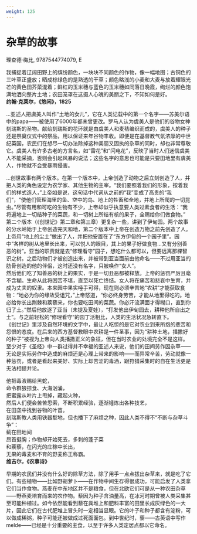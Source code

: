 ```yaml
---
weight: 125
---
```

# 杂草的故事

理查德·梅比, 9787544774079, E

我捕捉着辽阔田野上的缤纷颜色，一块块不同颜色的作物，像一幅地图；古铜色的三叶草正盛放；晒成棕绿色的是熟透的干草；颜色略浅的小麦和大麦与放着耀眼光芒的黄色田芥菜混着；鲜红的玉米穗与蓝色的玉米穗如同落日晚霞，绚烂的颜色饱满地洒向整片土地；农田笼罩在这摄人心魄的美丽之下，不知如何是好。  
**约翰·克莱尔，《悠闲》，1825**

…亚述人把虞美人叫作“土地的女儿”，它在人类记载中的第一个名字——苏美尔语中的papa——被使用了6000年都未曾更改。罗马人认为虞美人是他们的谷物女神刻瑞斯的圣物。献给刻瑞斯的花环就是由虞美人和麦秸编织而成的，虞美人的种子还是祭奠仪式中的祭品，用以保证来年谷物丰收。即便是在基督教气氛浓厚的中世纪英国，农民们在想尽一切办法除掉这种美丽又固执的杂草的同时，却也非常尊敬它。虞美人有许多古老的方言名，如“雷花”和“闪电花”，反映了当时人们迷信虞美人不能采摘，否则会引起风暴的说法；这些名字的意思也可能是只要田地里有虞美人，作物就不会受暴雨侵害。

…创世故事有两个版本。在第一个版本中，上帝创造了动物之后立刻创造了人，并把人类的角色设定为农学家、其他生物的主宰。“我们要照着我们的形象，按着我们的样式造人，”上帝如是说，这句话中代词从之前的“我”变成了高贵的“我们”，“使他们管理海里的鱼、空中的鸟、地上的牲畜和全地，并地上所爬的一切昆虫。”尽管有用和可吃的生物有不少，上帝却似乎执意要人类过素食者的生活：“我将遍地上一切结种子的菜蔬，和一切树上所结有核的果子，全赐给你们做食物。”  
第二个版本（《创世记》第二章和第三章）更复杂一些，讲到了伊甸园。两个故事的分水岭始于上帝创造完天和地，第二个版本中上帝在创造万物之前先创造了人。上帝用“地上的尘土”做出了人，并把他安置在了“东方伊甸的一个园子里”。园中“各样的树从地里长出来，可以悦人的眼目，其上的果子好做食物…又有分别善恶的树”。亚当的职责就是去“修理看守”园子，想吃什么都可以，但要远离那棵智识之树。之后动物们才被创造出来，并被带到亚当面前由他命名——不过用亚当的肋骨创造的他的伴侣，这时还没有名字，只被唤作“女人”。  
然后他们吃了知善恶的树上的果实，于是一切丑恶都被释放。上帝的惩罚严厉且毫不含糊。生命从此将困苦不堪，直至以死亡终结。女人将在痛苦和悲哀中生育，并成为丈夫的奴隶。本来园中果实唾手可得，现在则必须辛苦地“农耕”才能获取食物：“地必为你的缘故受诅咒，”上帝怒道，“你必终身劳苦，才能从地里得吃的。地必给你长出荆棘和蒺藜来，你也要吃田间的菜蔬。你必汗流满面才得糊口，直到你归了土。”然后他放逐了亚当（未提及夏娃），“打发他出伊甸园去，耕种他所自出之土”。与之前轻松的“修理看守”的园丁活相比，人类的生活状况急转直下。  
《创世记》里涉及自然环境的文字中，最让人吃惊的是它对农业到来所抱的悲苦和怨恨的态度。在后来的西方基督教眼中农耕是一件圣事，因为“耕种土地，播撒好的种子”被视为上帝向人类播撒正义的象征，但在当时农业的处境完全不是这样。至少对于《圣经》中一群过得并不幸福的亚述人来说，他们的田间劳作因杂草——无论是实际劳作中造成的麻烦还是心理上带来的影响——而异常辛苦，劳动就像一种惩罚，或者是看起来美好、实际上却苦涩的毒酒，跟狩猎采集时的自在生活更是无法相提并论。

他把毒液赐给黑蛇，  
命令群狼掠食、大海汹涌，  
把蜜露从叶片上甩掉，藏起火种，  
然后人们便会苦苦思索，不断积累经验，逐渐锤炼出各种技艺，  
在田垄中找到谷物的叶苗。  
刻瑞斯教人类用铁器犁地，但也播下了麻烦之种，因此人类不得不“不断与杂草斗争”：  
蓟在田地间  
昂首挺胸；作物却开始死去，多刺的蓬子菜  
和蒺藜，在闪光的庄稼中长出，  
无果的毒麦和不育的野麦称王称霸。  
**维吉尔，《农事诗》**

早期的农民们并没有什么好的除草方法，除了用手一点点拔出杂草来，就是吃了它们。有些植物——比如野胡萝卜——在作物中间生存得很成功，可能启发了人类拿它们当作食物。燕麦在中东地区并不是粮食，但在北欧它们可是从一种农田杂草——野燕麦培育而来的农作物。藜因为种子含油量高，在冰河时期曾被人类采集甚至可能种植过。如今依然能看到藜在粪堆上和肥料丰富的田里长成灰绿色的一大片，因此它们在古代肥堆上冒头时一定相当显眼。它的叶子和种子都含有淀粉，可以做成稀粥，种子可能还被做成过死面面包。到中世纪时，藜——古英语中写作melde——已经是十分重要的主食，以至于许多人类定居点都以它命名。